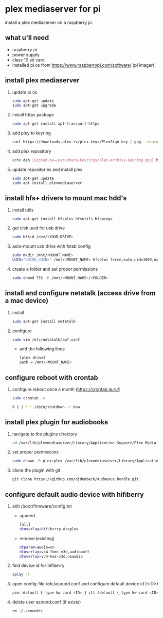 # plex mediaserver for pi

install a plex mediaserver on a raspberry pi.

## what u\'ll need

-   raspberry pi
-   power supply
-   class 10 sd card
-   installed pi os from <https://www.raspberrypi.com/software/> (pi
    imager)

## install plex mediaserver

1.  update pi os

    ``` bash
    sudo apt-get update
    sudo apt-get upgrade
    ```

2.  install https package

    ``` bash
    sudo apt-get install apt-transport-https
    ```

3.  add pley to keyring

    ``` bash
    curl https://downloads.plex.tv/plex-keys/PlexSign.key | gpg --dearmor | sudo tee /usr/share/keyrings/plex-archive-keyring.gpg >/dev/null
    ```

4.  add plex repository

    ``` bash
    echo deb [signed-by=/usr/share/keyrings/plex-archive-keyring.gpg] https://downloads.plex.tv/repo/deb public main | sudo tee /etc/apt/sources.list.d/plexmediaserver.list
    ```

5.  update repositories and install plex

    ``` bash
    sudo apt-get update
    sudo apt install plexmediaserver
    ```

## install hfs+ drivers to mount mac hdd\'s

1.  install utils

    ``` bash
    sudo apt-get install hfsplus hfsutils hfsprogs
    ```

2.  get disk uuid for usb drive

    ``` bash
    sudo blkid /dev/<YOUR_DRIVE>
    ```

3.  auto-mount usb drive with fstab config

    ``` bash
    sudo mkdir /mnt/<MOUNT_NAME>
    UUID="<DISK_UUID>" /mnt/<MOUNT_NAME> hfsplus force,auto,uid=1000,users,rw 0 2
    ```

4.  create a folder and set proper permissions

    ``` bash
    sudo chmod 755 -R /mnt/<MOUNT_NAME>/<FOLDER>
    ```

## install and configure netatalk (access drive from a mac device)

1.  install

    ``` bash
    sudo apt-get install netatalk
    ```

2.  configure

    ``` bash
    sudo vim /etc/netatalk/apf.conf
    ```

    -   add the following lines

        ``` bash
        [plex drive]
        path = /mnt/<MOUNT_NAME>
        ```

## configure reboot with crontab

1.  configure reboot once a month (<https://crontab.guru/>)

    ``` bash
    sudo crontab -e

    0 1 1 * * /sbin/shutdown -r now
    ```

## install plex plugin for audiobooks

1.  navigate to the plugins directory

    ``` bash
    cd /var/lib/plexmediaserver/Library/Application Support/Plex Media Server/Plug-ins
    ```

2.  set proper permissions

    ``` bash
    sudo chown -R plex:plex /var/lib/plexmediaserver/Library/Application Support/Plex Media Server/Plug-ins
    ```

3.  clone the plugin with git

    ``` bash
    git clone https://github.com/djdembeck/Audnexus.bundle.git
    ```

## configure default audio device with hifiberry

1.  edit /boot/firmware/config.txt

    -   append

        ``` bash
        [all]
        dtoverlay=hifiberry-dacplus
        ```

    -   remove (existing)

        ``` bash
        dtparam=audio=on
        dtoverlay=vc4-fkms-v3d,audio=off
        dtoverlay=vc4-kms-v3d,noaudio
        ```

2.  find device id for hifiberry

    ``` bash
    aplay -l
    ```

3.  open config-file /etc/asound.conf and configure default device id
    (\<ID\>)

    ``` bash
    pcm.!default { type hw card <ID> } ctl.!default { type hw card <ID> }
    ```

4.  delete user asound.conf (if exists)

    ``` bash
    rm ~/.asoundrc
    ```
